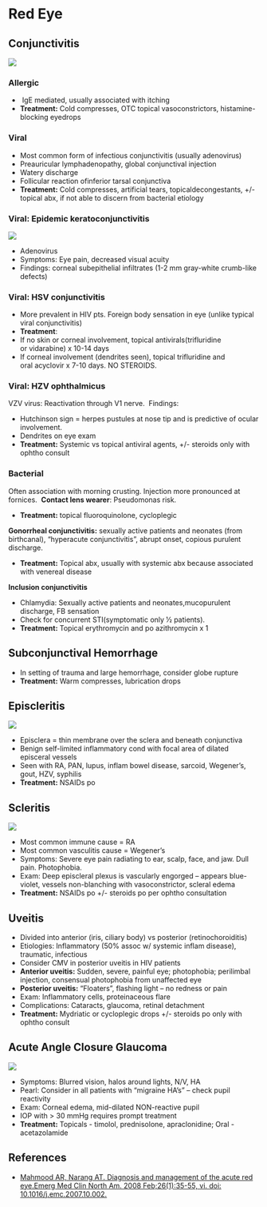 


# Red Eye

## Conjunctivitis

![](image-0.png)
### Allergic

-    IgE mediated, usually associated with itching
-   **Treatment:** Cold compresses, OTC topical vasoconstrictors, histamine-blocking eyedrops

### Viral

-   Most common form of infectious conjunctivitis (usually adenovirus)
-   Preauricular lymphadenopathy, global conjunctival injection
-   Watery discharge
-   Follicular reaction ofinferior tarsal conjunctiva
- **Treatment:** Cold compresses, artificial tears, topicaldecongestants, +/- topical abx, if not able to discern from bacterial etiology


### Viral: Epidemic keratoconjunctivitis

![](image-1.png)

-   Adenovirus
-   Symptoms: Eye pain, decreased visual acuity
-   Findings: corneal subepithelial infiltrates (1-2 mm gray-white crumb-like defects)

### Viral: HSV conjunctivitis

-   More prevalent in HIV pts. Foreign body sensation in eye (unlike typical viral conjunctivitis)
-   **Treatment**:
  - If no skin or corneal involvement, topical antivirals(<span class="drug">trifluridine</span> or <span class="drug">vidarabine</span>) x 10-14 days
  -   If corneal involvement (dendrites seen), topical <span class="drug">trifluridine</span> and oral <span class="drug">acyclovir</span> x 7-10 days. NO STEROIDS. 

### Viral: HZV ophthalmicus

VZV virus: Reactivation through V1 nerve. 
Findings:
-   Hutchinson sign = herpes pustules at nose tip and is predictive of ocular involvement. 
-   Dendrites on eye exam
- **Treatment:** Systemic vs topical antiviral agents, +/- steroids only with ophtho consult

### Bacterial 

Often association with morning crusting. Injection more pronounced at fornices. 
**Contact lens wearer**: Pseudomonas risk.
-   **Treatment:** topical fluoroquinolone, cycloplegic

**Gonorrheal conjunctivitis:** sexually active patients and neonates (from birthcanal), “hyperacute conjunctivitis”, abrupt onset, copious purulent discharge. 
-   **Treatment:** Topical abx, usually with systemic abx because associated with venereal disease

**Inclusion conjunctivitis**
-   Chlamydia: Sexually active patients and neonates,mucopurulent discharge, FB sensation
-   Check for concurrent STI(symptomatic only 1⁄2 patients).
-   **Treatment:** Topical <span class="drug">erythromycin</span> and po <span class="drug">azithromycin</span> x 1 

## Subconjunctival Hemorrhage

-   In setting of trauma and large hemorrhage, consider globe rupture
-   **Treatment:** Warm compresses, lubrication drops 

## Episcleritis

![](image-2.png)

-   Episclera = thin membrane over the sclera and beneath conjunctiva
-   Benign self-limited inflammatory cond with focal area of dilated episceral vessels 
-   Seen with RA, PAN, lupus, inflam bowel disease, sarcoid, Wegener’s, gout, HZV, syphilis 
-   **Treatment:** NSAIDs po

## Scleritis

![](image-3.png)
-   Most common immune cause = RA
-   Most common vasculitis cause = Wegener’s 
-   Symptoms: Severe eye pain radiating to ear, scalp, face, and jaw. Dull pain. Photophobia. 
-   Exam: Deep episcleral plexus is vascularly engorged – appears blue-violet, vessels non-blanching with vasoconstrictor, scleral edema 
-   **Treatment:** NSAIDs po +/- steroids po per ophtho consultation 

## Uveitis

-   Divided into anterior (iris, ciliary body) vs posterior (retinochoroiditis)
-   Etiologies: Inflammatory (50% assoc w/ systemic inflam disease), traumatic, infectious 
-   Consider CMV in posterior uveitis in HIV patients
-   **Anterior uveitis:** Sudden, severe, painful eye; photophobia; perilimbal injection, consensual photophobia from unaffected eye
-   **Posterior uveitis:** “Floaters”, flashing light – no redness or pain
-   Exam: Inflammatory cells, proteinaceous flare
-   Complications: Cataracts, glaucoma, retinal detachment
-   **Treatment:** Mydriatic or cycloplegic drops +/- steroids po only with ophtho consult 

## Acute Angle Closure Glaucoma

![](image-4.png)

-   Symptoms: Blurred vision, halos around lights, N/V, HA
-   Pearl: Consider in all patients with “migraine HA’s” – check pupil reactivity
-   Exam: Corneal edema, mid-dilated NON-reactive pupil
-   IOP with &gt; 30 mmHg requires prompt treatment
-   **Treatment:** Topicals - <span class="drug">timolol</span>, <span class="drug">prednisolone</span>, <span class="drug">apraclonidine</span>; Oral - <span class="drug">acetazolamide</span> 

## References

-   [Mahmood AR, Narang AT. Diagnosis and management of the acute red eye.Emerg Med Clin North Am. 2008 Feb;26(1):35-55, vi. doi: 10.1016/j.emc.2007.10.002.](http://www.ncbi.nlm.nih.gov/pubmed/?term=18249256)
